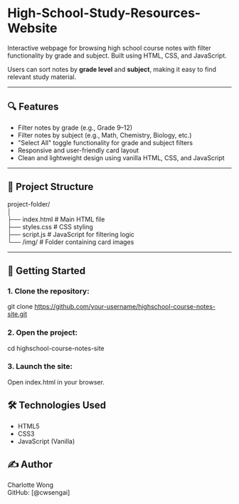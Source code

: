 # High-School-Study-Resources-Website
Interactive webpage for browsing high school course notes with filter functionality by grade and subject. Built using HTML, CSS, and JavaScript.

Users can sort notes by **grade level** and **subject**, making it easy to find relevant study material.

---

## 🔍 Features

- Filter notes by grade (e.g., Grade 9–12)
- Filter notes by subject (e.g., Math, Chemistry, Biology, etc.)
- "Select All" toggle functionality for grade and subject filters
- Responsive and user-friendly card layout
- Clean and lightweight design using vanilla HTML, CSS, and JavaScript

---

## 📁 Project Structure
project-folder/  
│  
├── index.html # Main HTML file  
├── styles.css # CSS styling  
├── script.js # JavaScript for filtering logic  
└── /img/ # Folder containing card images  

---

## 🚀 Getting Started

### 1. Clone the repository:
git clone https://github.com/your-username/highschool-course-notes-site.git

### 2. Open the project:
cd highschool-course-notes-site

### 3. Launch the site:
Open index.html in your browser.

## 🛠️ Technologies Used
- HTML5
- CSS3
- JavaScript (Vanilla)

## ✍️ Author
Charlotte Wong  
GitHub: [@cwsengai]






